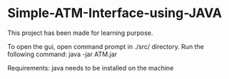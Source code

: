 # Simple-ATM-Interface-using-JAVA
This project has been made for learning purpose.

To open the gui, open command prompt in ./src/ directory.
Run the following command: java -jar ATM.jar

Requirements: java needs to be installed on the machine

